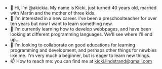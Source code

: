 - 👋 Hi, I’m @akickia. My name is Kicki, just turned 40 years old, married with Martin and the mother of three kids. 
- 👀 I’m interested in a new career. I've been a preschoolteacher for over ten years but now I want to learn something new. 
- 🌱 I’m currently learning how to develop webbpages, and have been looking at different programming languages. We'll see where I'll end up... 
- 💞️ I’m looking to collaborate on good educations for learning programming and development, and perhaps other things for newbies like me. I'm very much a beginner, but is eager to learn new things. 
- 📫 How to reach me: you can find me at kicki.lindstrand@gmail.com

<!---
akickia/akickia is a ✨ special ✨ repository because its `README.md` (this file) appears on your GitHub profile.
You can click the Preview link to take a look at your changes.
--->
